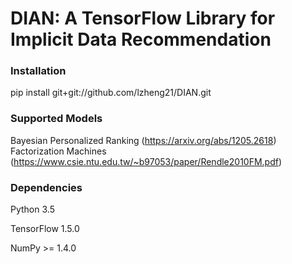 # DIAN: A TensorFlow Library for Implicit Data Recommendation


### Installation
pip install git+git://github.com/lzheng21/DIAN.git

### Supported Models
Bayesian Personalized Ranking (https://arxiv.org/abs/1205.2618)
Factorization Machines (https://www.csie.ntu.edu.tw/~b97053/paper/Rendle2010FM.pdf)
### Dependencies
Python 3.5

TensorFlow 1.5.0

NumPy >= 1.4.0